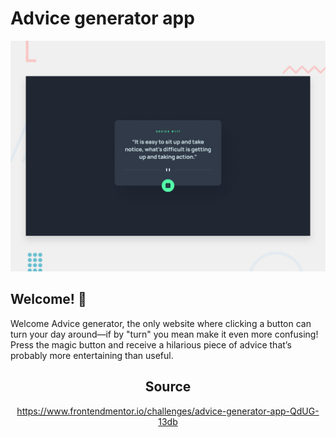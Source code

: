 # Advice generator app

![Design preview for the Advice generator app coding challenge](./design/desktop-preview.jpg)

## Welcome! 👋

Welcome Advice generator, the only website where clicking a button can turn your day around—if by "turn" you mean make it even more confusing! Press the magic button and receive a hilarious piece of advice that’s probably more entertaining than useful.

<h2 align="center">Source</h2>

<div align="center">

https://www.frontendmentor.io/challenges/advice-generator-app-QdUG-13db

</div>
